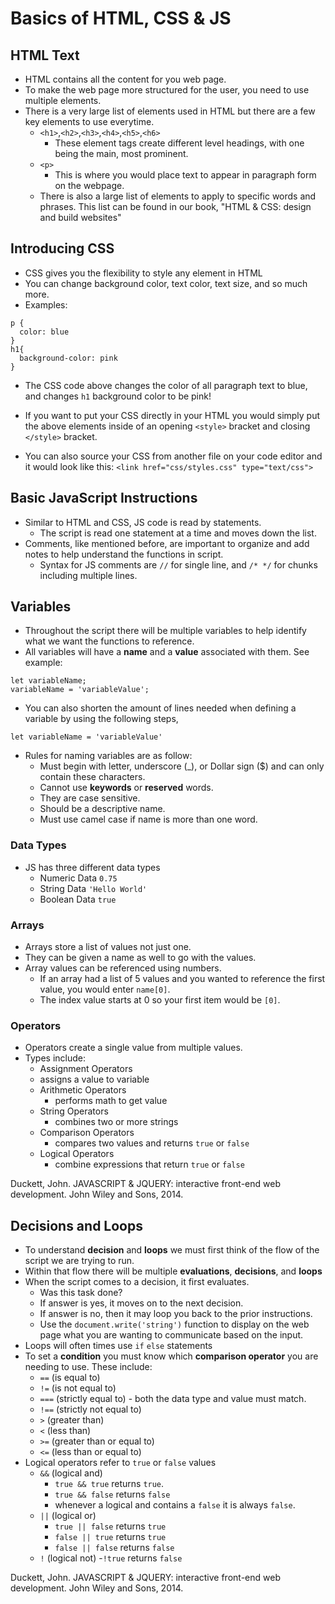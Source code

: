 # Basics of HTML, CSS & JS

## HTML Text

- HTML contains all the content for you web page.
- To make the web page more structured for the user, you need to use multiple elements.
- There is a very large list of elements used in HTML but there are a few key elements to use everytime.
  - `<h1>`,`<h2>`,`<h3>`,`<h4>`,`<h5>`,`<h6>`
    - These element tags create different level headings, with one being the main, most prominent.
  - `<p>`
    - This is where you would place text to appear in paragraph form on the webpage.
  - There is also a large list of elements to apply to specific words and phrases. This list can be found in our book, "HTML & CSS: design and build websites"

## Introducing CSS

- CSS gives you the flexibility to style any element in HTML
- You can change background color, text color, text size, and so much more.
- Examples:
```
p {
  color: blue
}
h1{
  background-color: pink
}
```
- The CSS code above changes the color of all paragraph text to blue, and changes `h1` background color to be pink!


- If you want to put your CSS directly in your HTML you would simply put the above elements inside of an opening `<style>` bracket and closing `</style>` bracket.
- You can also source your CSS from another file on your code editor and it would look like this:
`<link href="css/styles.css" type="text/css">`

## Basic JavaScript Instructions

- Similar to HTML and CSS, JS code is read by statements.
  - The script is read one statement at a time and moves down the list.
- Comments, like mentioned before, are important to organize and add notes to help understand the functions in script.
  - Syntax for JS comments are `//` for single line, and `/* */` for chunks including multiple lines.


## Variables


- Throughout the script there will be multiple variables to help identify what we want the functions to reference.
- All variables will have a **name** and a **value** associated with them. See example:


```
let variableName;
variableName = 'variableValue';
```


- You can also shorten the amount of lines needed when defining a variable by using the following steps,


```
let variableName = 'variableValue'
```


- Rules for naming variables are as follow:
  - Must begin with letter, underscore (_), or Dollar sign ($) and can only contain these characters.
  - Cannot use **keywords** or **reserved** words.
  - They are case sensitive.
  - Should be a descriptive name.
  - Must use camel case if name is more than one word.


### Data Types


- JS has three different data types
  - Numeric Data `0.75`
  - String Data `'Hello World'`
  - Boolean Data `true`


### Arrays


- Arrays store a list of values not just one.
- They can be given a name as well to go with the values.
- Array values can be referenced using numbers.
  - If an array had a list of 5 values and you wanted to reference the first value, you would enter `name[0]`.
  - The index value starts at 0 so your first item would be `[0]`.


### Operators


- Operators create a single value from multiple values.
- Types include:
  - Assignment Operators
  - assigns a value to variable
  - Arithmetic Operators
    - performs math to get value
  - String Operators
    - combines two or more strings
  - Comparison Operators
    - compares two values and returns `true` or `false`
  - Logical Operators
    - combine expressions that return `true` or `false`


Duckett, John. JAVASCRIPT &amp; JQUERY: interactive front-end web development. John Wiley and Sons, 2014.


## Decisions and Loops


- To understand **decision** and **loops** we must first think of the flow of the script we are trying to run.
- Within that flow there will be multiple **evaluations**, **decisions**, and **loops**
- When the script comes to a decision, it first evaluates.
  - Was this task done?
  - If answer is yes, it moves on to the next decision.
  - If answer is no, then it may loop you back to the prior instructions.
  - Use the `document.write('string')` function to display on the web page what you are wanting to communicate based on the input.
- Loops will often times use `if` `else` statements
- To set a **condition** you must know which **comparison operator** you are needing to use. These include:
  - `==` (is equal to)
  - `!=` (is not equal to)
  - `===` (strictly equal to) - both the data type and value must match.
  - `!==` (strictly not equal to)
  - `>` (greater than)
  - `<` (less than)
  - `>=` (greater than or equal to)
  - `<=` (less than or equal to)
- Logical operators refer to `true` or `false` values
  - `&&` (logical and)
    - `true && true` returns `true`.
    - `true && false` returns `false`
    - whenever a logical and contains a `false` it is always `false`.
  - `||` (logical or)
    - `true || false` returns `true`
    - `false || true` returns `true`
    - `false || false` returns `false`
  - `!` (logical not)
    -`!true` returns `false`


Duckett, John. JAVASCRIPT &amp; JQUERY: interactive front-end web development. John Wiley and Sons, 2014.
